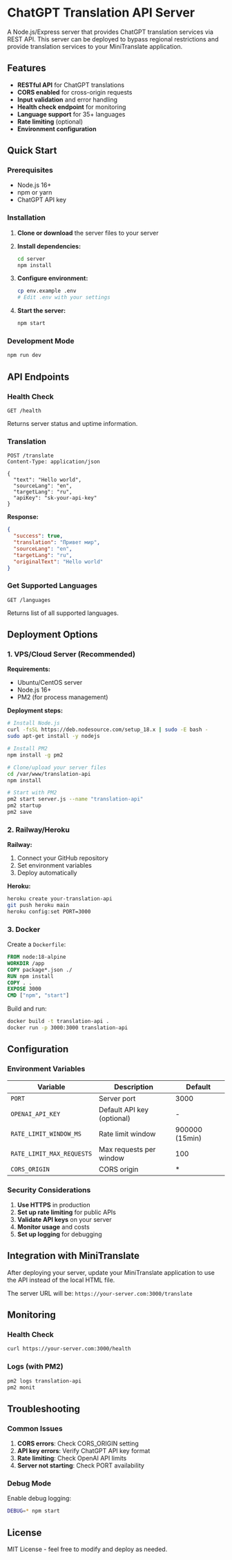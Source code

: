 # ChatGPT Translation API Server

A Node.js/Express server that provides ChatGPT translation services via REST API. This server can be deployed to bypass regional restrictions and provide translation services to your MiniTranslate application.

## Features

- **RESTful API** for ChatGPT translations
- **CORS enabled** for cross-origin requests
- **Input validation** and error handling
- **Health check endpoint** for monitoring
- **Language support** for 35+ languages
- **Rate limiting** (optional)
- **Environment configuration**

## Quick Start

### Prerequisites

- Node.js 16+ 
- npm or yarn
- ChatGPT API key

### Installation

1. **Clone or download** the server files to your server
2. **Install dependencies:**
   ```bash
   cd server
   npm install
   ```

3. **Configure environment:**
   ```bash
   cp env.example .env
   # Edit .env with your settings
   ```

4. **Start the server:**
   ```bash
   npm start
   ```

### Development Mode

```bash
npm run dev
```

## API Endpoints

### Health Check
```
GET /health
```
Returns server status and uptime information.

### Translation
```
POST /translate
Content-Type: application/json

{
  "text": "Hello world",
  "sourceLang": "en",
  "targetLang": "ru",
  "apiKey": "sk-your-api-key"
}
```

**Response:**
```json
{
  "success": true,
  "translation": "Привет мир",
  "sourceLang": "en",
  "targetLang": "ru",
  "originalText": "Hello world"
}
```

### Get Supported Languages
```
GET /languages
```
Returns list of all supported languages.

## Deployment Options

### 1. VPS/Cloud Server (Recommended)

**Requirements:**
- Ubuntu/CentOS server
- Node.js 16+
- PM2 (for process management)

**Deployment steps:**
```bash
# Install Node.js
curl -fsSL https://deb.nodesource.com/setup_18.x | sudo -E bash -
sudo apt-get install -y nodejs

# Install PM2
npm install -g pm2

# Clone/upload your server files
cd /var/www/translation-api
npm install

# Start with PM2
pm2 start server.js --name "translation-api"
pm2 startup
pm2 save
```

### 2. Railway/Heroku

**Railway:**
1. Connect your GitHub repository
2. Set environment variables
3. Deploy automatically

**Heroku:**
```bash
heroku create your-translation-api
git push heroku main
heroku config:set PORT=3000
```

### 3. Docker

Create a `Dockerfile`:
```dockerfile
FROM node:18-alpine
WORKDIR /app
COPY package*.json ./
RUN npm install
COPY . .
EXPOSE 3000
CMD ["npm", "start"]
```

Build and run:
```bash
docker build -t translation-api .
docker run -p 3000:3000 translation-api
```

## Configuration

### Environment Variables

| Variable | Description | Default |
|----------|-------------|---------|
| `PORT` | Server port | 3000 |
| `OPENAI_API_KEY` | Default API key (optional) | - |
| `RATE_LIMIT_WINDOW_MS` | Rate limit window | 900000 (15min) |
| `RATE_LIMIT_MAX_REQUESTS` | Max requests per window | 100 |
| `CORS_ORIGIN` | CORS origin | * |

### Security Considerations

1. **Use HTTPS** in production
2. **Set up rate limiting** for public APIs
3. **Validate API keys** on your server
4. **Monitor usage** and costs
5. **Set up logging** for debugging

## Integration with MiniTranslate

After deploying your server, update your MiniTranslate application to use the API instead of the local HTML file.

The server URL will be: `https://your-server.com:3000/translate`

## Monitoring

### Health Check
```bash
curl https://your-server.com:3000/health
```

### Logs (with PM2)
```bash
pm2 logs translation-api
pm2 monit
```

## Troubleshooting

### Common Issues

1. **CORS errors**: Check CORS_ORIGIN setting
2. **API key errors**: Verify ChatGPT API key format
3. **Rate limiting**: Check OpenAI API limits
4. **Server not starting**: Check PORT availability

### Debug Mode

Enable debug logging:
```bash
DEBUG=* npm start
```

## License

MIT License - feel free to modify and deploy as needed. 